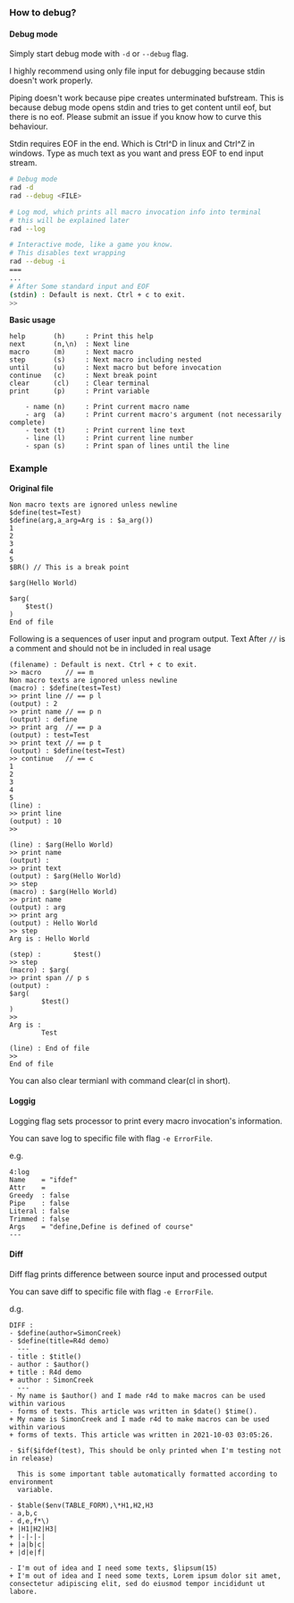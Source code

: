 ### How to debug?

#### Debug mode

Simply start debug mode with ```-d``` or ```--debug``` flag.

I highly recommend using only file input for debugging because stdin doesn't
work properly.

Piping doesn't work because pipe creates unterminated bufstream. This is
because debug mode opens stdin and tries to get content until eof, but there is
no eof. Please submit an issue if you know how to curve this behaviour.

Stdin requires EOF in the end. Which is Ctrl^D in linux and Ctrl^Z in windows.
Type as much text as you want and press EOF to end input stream.

```bash
# Debug mode
rad -d
rad --debug <FILE>

# Log mod, which prints all macro invocation info into terminal
# this will be explained later
rad --log

# Interactive mode, like a game you know.
# This disables text wrapping 
rad --debug -i
===
...
# After Some standard input and EOF
(stdin) : Default is next. Ctrl + c to exit.
>>
```

**Basic usage**

```
help       (h)     : Print this help
next       (n,\n)  : Next line
macro      (m)     : Next macro
step       (s)     : Next macro including nested
until      (u)     : Next macro but before invocation
continue   (c)     : Next break point
clear      (cl)    : Clear terminal
print      (p)     : Print variable

    - name (n)     : Print current macro name
    - arg  (a)     : Print current macro's argument (not necessarily complete)
    - text (t)     : Print current line text
    - line (l)     : Print current line number
    - span (s)     : Print span of lines until the line
```

### Example

**Original file**
```
Non macro texts are ignored unless newline
$define(test=Test)
$define(arg,a_arg=Arg is : $a_arg())
1
2
3
4
5
$BR() // This is a break point

$arg(Hello World)

$arg(
	$test()
)
End of file
```
Following is a sequences of user input and program output.
Text After ```//``` is a comment and should not be in included in real usage

```
(filename) : Default is next. Ctrl + c to exit.
>> macro      // == m
Non macro texts are ignored unless newline
(macro) : $define(test=Test)
>> print line // == p l
(output) : 2
>> print name // == p n
(output) : define
>> print arg  // == p a
(output) : test=Test
>> print text // == p t
(output) : $define(test=Test)
>> continue   // == c
1
2
3
4
5
(line) :
>> print line
(output) : 10
>>

(line) : $arg(Hello World)
>> print name
(output) :
>> print text
(output) : $arg(Hello World)
>> step
(macro) : $arg(Hello World)
>> print name
(output) : arg
>> print arg
(output) : Hello World
>> step
Arg is : Hello World

(step) :        $test()
>> step
(macro) : $arg(
>> print span // p s
(output) :
$arg(
        $test()
)
>>
Arg is :
        Test

(line) : End of file
>>
End of file
```

You can also clear termianl with command clear(cl in short).

#### Loggig

Logging flag sets processor to print every macro invocation's information.

You can save log to specific file with flag ```-e ErrorFile```.

e.g.
```
4:log
Name    = "ifdef"
Attr    =
Greedy  : false
Pipe    : false
Literal : false
Trimmed : false
Args    = "define,Define is defined of course"
---
```

#### Diff

Diff flag prints difference between source input and processed output

You can save diff to specific file with flag ```-e ErrorFile```.

d.g.
```
DIFF :
- $define(author=SimonCreek)
- $define(title=R4d demo)
  ---
- title : $title()
- author : $author()
+ title : R4d demo
+ author : SimonCreek
  ---
- My name is $author() and I made r4d to make macros can be used within various
- forms of texts. This article was written in $date() $time().
+ My name is SimonCreek and I made r4d to make macros can be used within various
+ forms of texts. This article was written in 2021-10-03 03:05:26.

- $if($ifdef(test), This should be only printed when I'm testing not in release)

  This is some important table automatically formatted according to environment
  variable.

- $table($env(TABLE_FORM),\*H1,H2,H3
- a,b,c
- d,e,f*\)
+ |H1|H2|H3|
+ |-|-|-|
+ |a|b|c|
+ |d|e|f|

- I'm out of idea and I need some texts, $lipsum(15)
+ I'm out of idea and I need some texts, Lorem ipsum dolor sit amet, consectetur adipiscing elit, sed do eiusmod tempor incididunt ut labore.
```

